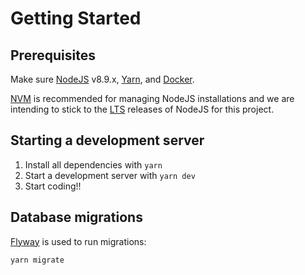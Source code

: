# Getting Started

## Prerequisites

Make sure [NodeJS](https://nodejs.org/en/) v8.9.x, [Yarn](https://yarnpkg.com/en/), and [Docker](https://www.docker.com).

[NVM](https://github.com/creationix/nvm) is recommended for managing NodeJS installations and we
are intending to stick to the [LTS](https://github.com/creationix/nvm#long-term-support) releases
of NodeJS for this project.

## Starting a development server

1. Install all dependencies with `yarn`
2. Start a development server with `yarn dev`
3. Start coding!!

## Database migrations

[Flyway](https://flywaydb.org) is used to run migrations:
```sh
yarn migrate
```

